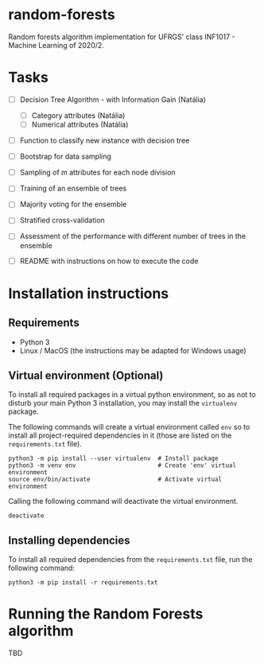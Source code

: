 # random-forests
Random forests algorithm implementation for UFRGS' class INF1017 - Machine Learning of 2020/2.

# Tasks
- [ ] Decision Tree Algorithm - with Information Gain (Natália)
  - [ ] Category attributes (Natália)
  - [ ] Numerical attributes (Natália)
- [ ] Function to classify new instance with decision tree
- [ ] Bootstrap for data sampling
- [ ] Sampling of m attributes for each node division
- [ ] Training of an ensemble of trees
- [ ] Majority voting for the ensemble
- [ ] Stratified cross-validation
- [ ] Assessment of the performance with different number of trees in the ensemble
- [ ] README with instructions on how to execute the code


# Installation instructions

## Requirements
- Python 3
- Linux / MacOS (the instructions may be adapted for Windows usage)

## Virtual environment (Optional)
To install all required packages in a virtual python environment, so as not to disturb your main Python 3 installation, you may install the `virtualenv` package.

The following commands will create a virtual environment called `env` so to install all project-required dependencies in it (those are listed on the `requirements.txt` file).

```shell
python3 -m pip install --user virtualenv  # Install package
python3 -m venv env                       # Create 'env' virtual environment
source env/bin/activate                   # Activate virtual environment
```

Calling the following command will deactivate the virtual environment.

````shell
deactivate
````

## Installing dependencies

To install all required dependencies from the `requirements.txt` file, run the following command:

```shell
python3 -m pip install -r requirements.txt
```

# Running the Random Forests algorithm

TBD



